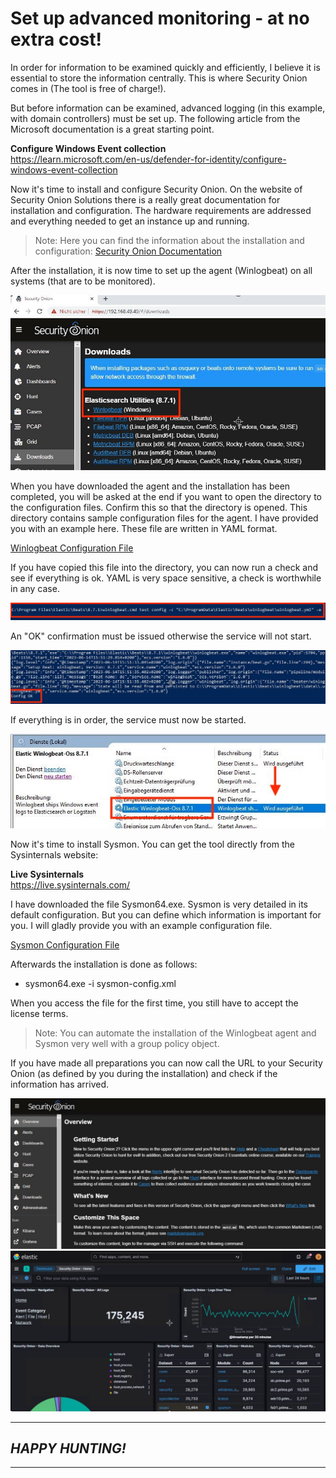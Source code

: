 # Set up advanced monitoring - at no extra cost!
In order for information to be examined quickly and efficiently, I believe it is essential to store the information centrally. This is where Security Onion comes in (The tool is free of charge!).

But before information can be examined, advanced logging (in this example, with domain controllers) must be set up. The following article from the Microsoft documentation is a great starting point.

**Configure Windows Event collection**  
https://learn.microsoft.com/en-us/defender-for-identity/configure-windows-event-collection

Now it's time to install and configure Security Onion. On the website of Security Onion Solutions there is a really great documentation for installation and configuration. The hardware requirements are addressed and everything needed to get an instance up and running.

> Note: Here you can find the information about the installation and configuration: [Security Onion Documentation](https://docs.securityonion.net/en/2.3/)

After the installation, it is now time to set up the agent (Winlogbeat) on all systems (that are to be monitored).

<img src="/Advanced_monitoring/SO-Winlogbeat.JPG" alt="Download Winlogbeat Agent">

When you have downloaded the agent and the installation has been completed, you will be asked at the end if you want to open the directory to the configuration files. Confirm this so that the directory is opened. This directory contains sample configuration files for the agent. I have provided you with an example here. These file are written in YAML format.

[Winlogbeat Configuration File](/Advanced_monitoring/winlogbeat.yml)

If you have copied this file into the directory, you can now run a check and see if everything is ok. YAML is very space sensitive, a check is worthwhile in any case.

<img src="/Advanced_monitoring/SO-Winlogbeat_Config_Check.JPG" alt="Check the Configuration File">

An "OK" confirmation must be issued otherwise the service will not start.

<img src="/Advanced_monitoring/SO-Winlogbeat_Config_OK.JPG" alt="Config OK">

If everything is in order, the service must now be started.

<img src="/Advanced_monitoring/SO-Winlogbeat_Service.JPG" alt="Start the service">

Now it's time to install Sysmon. You can get the tool directly from the Sysinternals website:

**Live Sysinternals**  
https://live.sysinternals.com/

I have downloaded the file Sysmon64.exe. Sysmon is very detailed in its default configuration. But you can define which information is important for you. I will gladly provide you with an example configuration file. 

[Sysmon Configuration File](/Advanced_monitoring/sysmon-config.xml)

Afterwards the installation is done as follows:  
- sysmon64.exe -i sysmon-config.xml

When you access the file for the first time, you still have to accept the license terms.

> Note: You can automate the installation of the Winlogbeat agent and Sysmon very well with a group policy object.

If you have made all preparations you can now call the URL to your Security Onion (as defined by you during the installation) and check if the information has arrived.

<img src="/Advanced_monitoring/SO-Dashboard.JPG" alt="Dashobard">

<img src="/Advanced_monitoring/SO-Dashboard-Elastic.JPG" alt="Elastic Dashobard">

---
## *HAPPY HUNTING!*
---